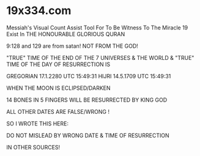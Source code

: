 # 19x334.com

Messiah's Visual Count Assist Tool For To Be Witness To The Miracle 19 Exist In THE HONOURABLE GLORIOUS QURAN

9:128 and 129 are from satan!  NOT FROM THE GOD!

"TRUE" TIME OF THE END OF THE 7 UNIVERSES & THE WORLD
&
"TRUE" TIME OF THE DAY OF RESURRECTION IS

GREGORIAN 17.1.2280 UTC 15:49:31
HIJRI 14.5.1709 UTC 15:49:31

WHEN THE MOON IS ECLIPSED/DARKEN

14 BONES IN 5 FINGERS WILL BE RESURRECTED BY KING GOD

ALL OTHER DATES ARE FALSE/WRONG !

SO I WROTE THIS HERE:

DO NOT MISLEAD BY WRONG DATE & TIME OF RESURRECTION

IN OTHER SOURCES!
